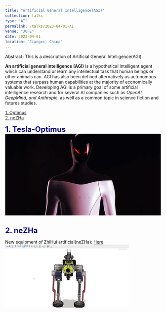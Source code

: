 ```yaml
---
title: "Artificial General Intelligence(AGI)"
collection: talks
type: "AI"
permalink: /talks/2023-04-01-AI
venue: "JUFE"
date: 2023-04-01
location: "Jiangxi, China"
---
```


Abstract: This is a description of Artificial General Intelligence(AGI).  

__An artificial general intelligence (AGI)__ is a hypothetical intelligent agent which can understand or learn any intellectual task that human beings or other animals can. AGI has also been defined alternatively as autonomous systems that surpass human capabilities at the majority of economically valuable work. Developing AGI is a primary goal of some artificial intelligence research and for several AI companies such as _OpenAI, DeepMind, and Anthropic_, as well as a common topic in science fiction and futures studies.  

[1. Optimus](#Tesla-Optimus)  
[2. neZHa](#neZHa)


<a id="Tesla-Optimus"></a>
<font color=Navy size=5 > <strong> 1. Tesla-Optimus </strong> </font>  
<img src="/images/Tesla-Optimus.jpg" alt="Optimus" title="Optimus"  >  


<a id="neZHa"></a>  
<font color=Navy size=5 > <strong> 2. neZHa </strong> </font>   

New equipment of ZhiHui artificial(neZHa): [Here](https://www.bilibili.com/video/BV1Uh41137Th/?spm_id_from=333.999.0.0)  
<img src="/images/neZHa.gif" alt="neZHa" title="neZHa" width="400" >

